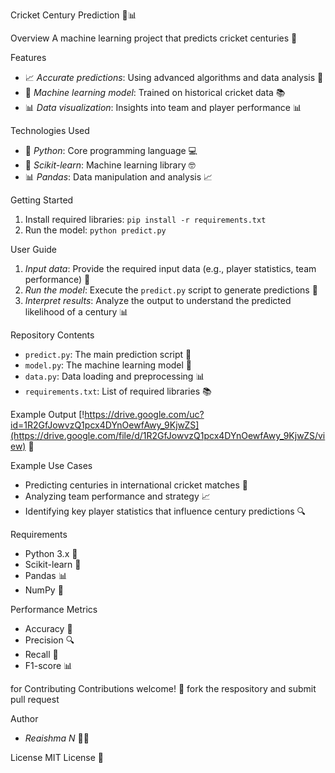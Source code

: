 

Cricket Century Prediction 🏏📊

Overview
A machine learning project that predicts cricket centuries 🎯

Features
- 📈 *Accurate predictions*: Using advanced algorithms and data analysis 🤖
- 🤖 *Machine learning model*: Trained on historical cricket data 📚
- 📊 *Data visualization*: Insights into team and player performance 📊

Technologies Used
- 🐍 *Python*: Core programming language 💻
- 🤖 *Scikit-learn*: Machine learning library 🤓
- 📊 *Pandas*: Data manipulation and analysis 📈

Getting Started
1. Install required libraries: `pip install -r requirements.txt`
2. Run the model: `python predict.py`

User Guide
1. *Input data*: Provide the required input data (e.g., player statistics, team performance) 📝
2. *Run the model*: Execute the `predict.py` script to generate predictions 🚀
3. *Interpret results*: Analyze the output to understand the predicted likelihood of a century 📊

Repository Contents
- `predict.py`: The main prediction script 📄
- `model.py`: The machine learning model 🤖
- `data.py`: Data loading and preprocessing 📊
- `requirements.txt`: List of required libraries 📚

Example Output
[!https://drive.google.com/uc?id=1R2GfJowvzQ1pcx4DYnOewfAwy_9KjwZS](https://drive.google.com/file/d/1R2GfJowvzQ1pcx4DYnOewfAwy_9KjwZS/view) 🎥

Example Use Cases
- Predicting centuries in international cricket matches 🏏
- Analyzing team performance and strategy 📈
- Identifying key player statistics that influence century predictions 🔍

Requirements
- Python 3.x 🐍
- Scikit-learn 🤖
- Pandas 📊
- NumPy 🔢

Performance Metrics
- Accuracy 🎯
- Precision 🔍
- Recall 📝
- F1-score 📊

for Contributing
Contributions welcome! 🌟 fork the respository and submit pull  request 

Author
- *Reaishma N* 🙋‍♀️

License
MIT License 📄

